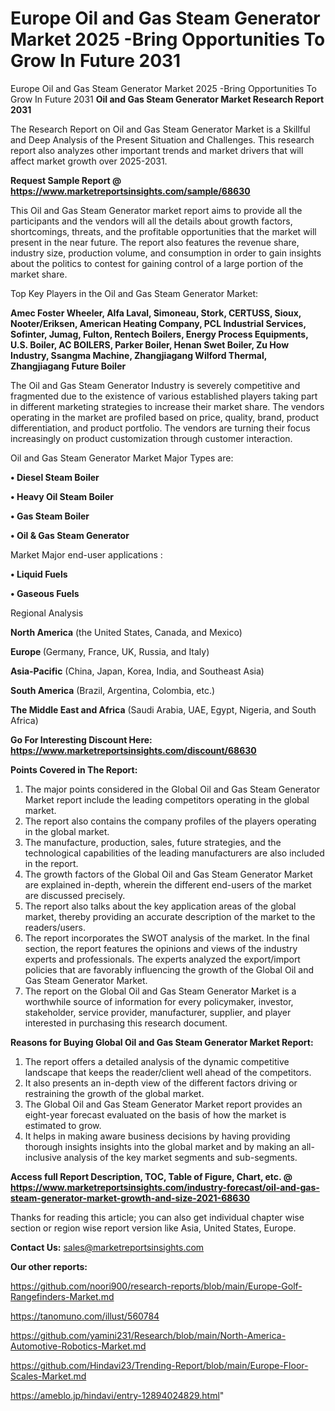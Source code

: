 # Europe Oil and Gas Steam Generator Market 2025 -Bring Opportunities To Grow In Future 2031
Europe Oil and Gas Steam Generator Market 2025 -Bring Opportunities To Grow In Future 2031
<strong>Oil and Gas Steam Generator Market Research Report 2031</strong>

The Research Report on Oil and Gas Steam Generator Market is a Skillful and Deep Analysis of the Present Situation and Challenges. This research report also analyzes other important trends and market drivers that will affect market growth over 2025-2031.

<strong>Request Sample Report @ <a href=https://www.marketreportsinsights.com/sample/68630>https://www.marketreportsinsights.com/sample/68630</a></strong>

This Oil and Gas Steam Generator market report aims to provide all the participants and the vendors will all the details about growth factors, shortcomings, threats, and the profitable opportunities that the market will present in the near future. The report also features the revenue share, industry size, production volume, and consumption in order to gain insights about the politics to contest for gaining control of a large portion of the market share.

Top Key Players in the Oil and Gas Steam Generator Market:

<strong>Amec Foster Wheeler, Alfa Laval, Simoneau, Stork, CERTUSS, Sioux, Nooter/Eriksen, American Heating Company, PCL Industrial Services, Sofinter, Jumag, Fulton, Rentech Boilers, Energy Process Equipments, U.S. Boiler, AC BOILERS, Parker Boiler, Henan Swet Boiler, Zu How Industry, Ssangma Machine, Zhangjiagang Wilford Thermal, Zhangjiagang Future Boiler</strong>

The Oil and Gas Steam Generator Industry is severely competitive and fragmented due to the existence of various established players taking part in different marketing strategies to increase their market share. The vendors operating in the market are profiled based on price, quality, brand, product differentiation, and product portfolio. The vendors are turning their focus increasingly on product customization through customer interaction.

Oil and Gas Steam Generator Market Major Types are:

<strong>• Diesel Steam Boiler

• Heavy Oil Steam Boiler

• Gas Steam Boiler

• Oil & Gas Steam Generator</strong>

Market Major end-user applications :

<strong>• Liquid Fuels

• Gaseous Fuels</strong>

Regional Analysis

</u><strong><b>North America</b></strong> (the United States, Canada, and Mexico)

<strong><b>Europe </b></strong>(Germany, France, UK, Russia, and Italy)

<strong><b>Asia-Pacific</b></strong> (China, Japan, Korea, India, and Southeast Asia)

<strong><b>South America</b></strong> (Brazil, Argentina, Colombia, etc.)

<strong><b>The Middle East and Africa</b></strong> (Saudi Arabia, UAE, Egypt, Nigeria, and South Africa)

<strong>Go For Interesting Discount Here: <a href=https://www.marketreportsinsights.com/discount/68630>https://www.marketreportsinsights.com/discount/68630</a></strong>

<strong>Points Covered in The Report:</strong>
<ol>
  <li>The major points considered in the Global Oil and Gas Steam Generator Market report include the leading competitors operating in the global market.</li>
  <li>The report also contains the company profiles of the players operating in the global market.</li>
  <li>The manufacture, production, sales, future strategies, and the technological capabilities of the leading manufacturers are also included in the report.</li>
  <li>The growth factors of the Global Oil and Gas Steam Generator Market are explained in-depth, wherein the different end-users of the market are discussed precisely.</li>
  <li>The report also talks about the key application areas of the global market, thereby providing an accurate description of the market to the readers/users.</li>
  <li>The report incorporates the SWOT analysis of the market. In the final section, the report features the opinions and views of the industry experts and professionals. The experts analyzed the export/import policies that are favorably influencing the growth of the Global Oil and Gas Steam Generator Market.</li>
  <li>The report on the Global Oil and Gas Steam Generator Market is a worthwhile source of information for every policymaker, investor, stakeholder, service provider, manufacturer, supplier, and player interested in purchasing this research document.</li>
</ol>
<strong>Reasons for Buying Global Oil and Gas Steam Generator Market Report:</strong>

<ol>
  <li>The report offers a detailed analysis of the dynamic competitive landscape that keeps the reader/client well ahead of the competitors.</li>
  <li>It also presents an in-depth view of the different factors driving or restraining the growth of the global market.</li>
  <li>The Global Oil and Gas Steam Generator Market report provides an eight-year forecast evaluated on the basis of how the market is estimated to grow.</li>
  <li>It helps in making aware business decisions by having providing thorough insights insights into the global market and by making an all-inclusive analysis of the key market segments and sub-segments.</li>
</ol>
<strong>Access full Report Description, TOC, Table of Figure, Chart, etc. @ <a href=https://www.marketreportsinsights.com/industry-forecast/oil-and-gas-steam-generator-market-growth-and-size-2021-68630>https://www.marketreportsinsights.com/industry-forecast/oil-and-gas-steam-generator-market-growth-and-size-2021-68630</a></strong>


Thanks for reading this article; you can also get individual chapter wise section or region wise report version like Asia, United States, Europe.

<strong>Contact Us:</strong>
sales@marketreportsinsights.com

<strong>Our other reports:</strong>

<a href=https://github.com/noori900/research-reports/blob/main/Europe-Golf-Rangefinders-Market.md>https://github.com/noori900/research-reports/blob/main/Europe-Golf-Rangefinders-Market.md</a>

<a href=https://tanomuno.com/illust/560784>https://tanomuno.com/illust/560784</a>

<a href=https://github.com/yamini231/Research/blob/main/North-America-Automotive-Robotics-Market.md>https://github.com/yamini231/Research/blob/main/North-America-Automotive-Robotics-Market.md</a>

<a href=https://github.com/Hindavi23/Trending-Report/blob/main/Europe-Floor-Scales-Market.md>https://github.com/Hindavi23/Trending-Report/blob/main/Europe-Floor-Scales-Market.md</a>

<a href=https://ameblo.jp/hindavi/entry-12894024829.html>https://ameblo.jp/hindavi/entry-12894024829.html</a>"
